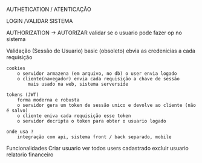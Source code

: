 AUTHETICATION / ATENTICAÇÃO

LOGIN /VALIDAR SISTEMA 

AUTHORIZATION -> AUTORIZAR
validar se o usuario pode fazer op no sistema

Validação (Sessão de Usuario) 
    basic (obsoleto)
        ebvia as credenicias a cada requisição

    cookies
        o servidor armazena (em arquivo, no db) o user envia logado 
        o cliente(navegador) envia cada requisição a chave de sessão 
            mais usado na web, sistema serverside

    tokens (JWT)
        forma moderna e robusta 
        o servidor gera um token de sessão unico e devolve ao cliente (não é salvo)
        o cliente eniva cada requisição esse token
        o servidor decripta o token para obter o usuario logado

    onde usa ?
        integração com api, sistema front / back separado, mobile 

    

Funcionalidades 
    Criar usuario
    ver todos users cadastrado
    excluir usuario
    relatorio financeiro




